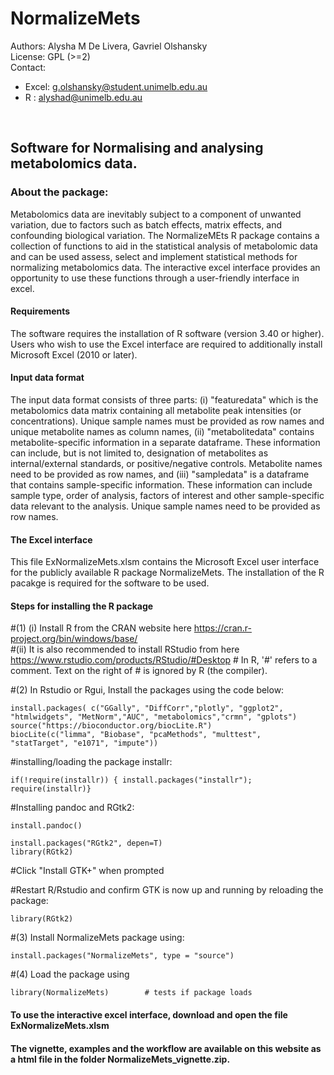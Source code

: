 # NormalizeMets

Authors: Alysha M De Livera, Gavriel Olshansky <br />
License: GPL (>=2) <br />
Contact: <br />
* Excel: g.olshansky@student.unimelb.edu.au
* R    : alyshad@unimelb.edu.au
<br />

## Software for Normalising and analysing metabolomics data.


### About the package:

Metabolomics data are inevitably subject to a component of unwanted variation, due to factors such as batch effects, matrix effects, and confounding biological variation. The NormalizeMEts R package contains a collection of functions to aid in the statistical analysis of metabolomic data and can be used assess, select and implement statistical methods for normalizing metabolomics data. The interactive excel interface provides an opportunity to use these functions through a user-friendly interface in excel.

#### Requirements
The software requires the installation of R software (version 3.40 or higher). Users who wish to use the Excel interface are required to additionally install Microsoft Excel (2010 or later).

#### Input data format

The input data format consists of three parts: (i) "featuredata" which is the metabolomics data matrix containing all metabolite peak intensities (or concentrations). Unique sample names must be provided as row names and unique metabolite names as column names, (ii) "metabolitedata" contains metabolite-specific information in a separate dataframe. These information can include, but is not limited to, designation of metabolites as internal/external standards, or positive/negative controls. Metabolite names need to be provided as row names, and (iii) "sampledata" is a dataframe that contains sample-specific information. These information can include sample type, order of analysis, factors of interest and other sample-specific data relevant to the analysis. Unique sample names need to be provided as row names.


#### The Excel interface

This file ExNormalizeMets.xlsm contains the Microsoft Excel user interface for the publicly available R package NormalizeMets. The installation of the R pacakge is required for the software to be used.

#### Steps for installing the R package

  #(1) (i)  Install R from the CRAN website here https://cran.r-project.org/bin/windows/base/   
  #(ii) It is also recommended to install RStudio from here https://www.rstudio.com/products/RStudio/#Desktop
	  # In R, '#' refers to a comment. Text on the right of # is ignored by R (the compiler).

  #(2) In Rstudio or Rgui, Install the packages using the code below:
  
  ```
  install.packages( c("GGally", "DiffCorr","plotly", "ggplot2", "htmlwidgets", "MetNorm","AUC", "metabolomics","crmn", "gplots")
  source("https://bioconductor.org/biocLite.R")
  biocLite(c("limma", "Biobase", "pcaMethods", "multtest",  "statTarget", "e1071", "impute"))
  ```


  #installing/loading the package installr:
  ```
  if(!require(installr)) { install.packages("installr"); require(installr)}        
  ```
  
  #Installing pandoc and RGtk2:
  ```
  install.pandoc()
  ```
  ```
  install.packages("RGtk2", depen=T)
  library(RGtk2) 
  ```
  #Click "Install GTK+" when prompted


  #Restart R/Rstudio and confirm GTK is now up and running by reloading the package: 
  ```
  library(RGtk2)
  ```
  
  #(3) Install NormalizeMets package using:
  ```
  install.packages("NormalizeMets", type = "source")
  ```
  #(4)  Load the package using
  ```
  library(NormalizeMets)        # tests if package loads
  ```

#### To use the interactive excel interface, download and open the file ExNormalizeMets.xlsm


#### The vignette, examples and the workflow are available on this website as a html file in the folder NormalizeMets_vignette.zip.
